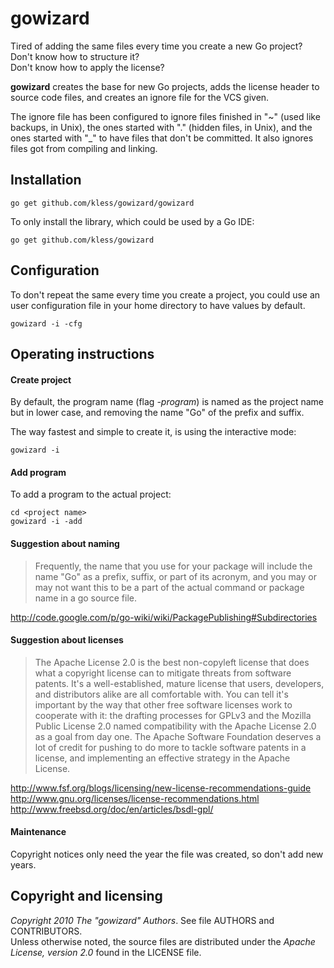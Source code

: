 gowizard
========

Tired of adding the same files every time you create a new Go project?  
Don't know how to structure it?  
Don't know how to apply the license?

**gowizard** creates the base for new Go projects, adds the license header
to source code files, and creates an ignore file for the VCS given.

The ignore file has been configured to ignore files finished in "~" (used like
backups, in Unix), the ones started with "." (hidden files, in Unix), and the
ones started with "_" to have files that don't be committed. It also ignores
files got from compiling and linking.


## Installation

	go get github.com/kless/gowizard/gowizard

To only install the library, which could be used by a Go IDE:

	go get github.com/kless/gowizard


## Configuration

To don't repeat the same every time you create a project, you could use an user
configuration file in your home directory to have values by default.

	gowizard -i -cfg


## Operating instructions

#### Create project

By default, the program name (flag *-program*) is named as the project name but
in lower case, and removing the name "Go" of the prefix and suffix.

The way fastest and simple to create it, is using the interactive mode:

	gowizard -i

#### Add program

To add a program to the actual project:

	cd <project name>
	gowizard -i -add

#### Suggestion about naming

> Frequently, the name that you use for your package will include the name "Go"
as a prefix, suffix, or part of its acronym, and you may or may not want this
to be a part of the actual command or package name in a go source file.

http://code.google.com/p/go-wiki/wiki/PackagePublishing#Subdirectories

#### Suggestion about licenses

> The Apache License 2.0 is the best non-copyleft license that does what a
copyright license can to mitigate threats from software patents. It's a
well-established, mature license that users, developers, and distributors alike
are all comfortable with. You can tell it's important by the way that other free
software licenses work to cooperate with it: the drafting processes for GPLv3
and the Mozilla Public License 2.0 named compatibility with the Apache License
2.0 as a goal from day one. The Apache Software Foundation deserves a lot of
credit for pushing to do more to tackle software patents in a license, and
implementing an effective strategy in the Apache License.

http://www.fsf.org/blogs/licensing/new-license-recommendations-guide  
http://www.gnu.org/licenses/license-recommendations.html  
http://www.freebsd.org/doc/en/articles/bsdl-gpl/

#### Maintenance

Copyright notices only need the year the file was created, so don't add new
years.


## Copyright and licensing

*Copyright 2010  The "gowizard" Authors*. See file AUTHORS and CONTRIBUTORS.  
Unless otherwise noted, the source files are distributed under the
*Apache License, version 2.0* found in the LICENSE file.

